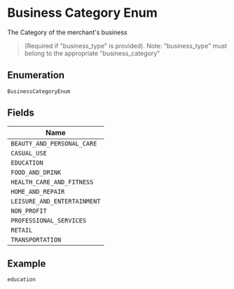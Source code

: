 
# Business Category Enum

The Category of the merchant's business

> (Required if "business_type" is provided). Note: "business_type" must belong to the appropriate "business_category"

## Enumeration

`BusinessCategoryEnum`

## Fields

| Name |
|  --- |
| `BEAUTY_AND_PERSONAL_CARE` |
| `CASUAL_USE` |
| `EDUCATION` |
| `FOOD_AND_DRINK` |
| `HEALTH_CARE_AND_FITNESS` |
| `HOME_AND_REPAIR` |
| `LEISURE_AND_ENTERTAINMENT` |
| `NON_PROFIT` |
| `PROFESSIONAL_SERVICES` |
| `RETAIL` |
| `TRANSPORTATION` |

## Example

```
education
```

